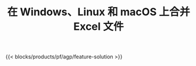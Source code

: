 ﻿---
title: 在 Windows、Linux 和 macOS 上合并 Excel 文件 
weight: 7730
url: /zh/merger
description: 免费的应用程序和 API 可组合 Excel XLS、XLSX、CSV、TSV、ODS、SXC 和 FODS 文件
---
{{< blocks/products/pf/agp/feature-solution >}} 

